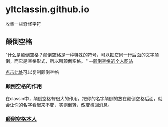 # yltclassin.github.io
收集一些奇怪字符
## 颠倒空格
"什么是颠倒空格？颠倒空格是一种特殊的符号，可以把它同一行后面的文字颠倒，而它是空格形式，所以叫颠倒空格。" --[颠倒空格的个人网站](https://diandaokongge.github.io)

[点击此处](https://yltclassin.github.io/ddkg)可以复制颠倒空格

### 颠倒空格的作用

在classin中，颠倒空格有很大的作用。把你的名字颠倒的放在颠倒空格后面，就会让你的名字看起来不变，实则倒转，改变撤回消息。

### [颠倒空格本人](https://yltclassin.github.io/ddkgpeople)
